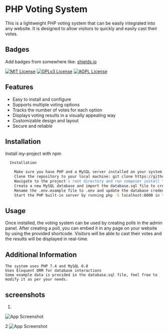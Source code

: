 
# PHP Voting System

This is a lightweight PHP voting system that can be easily integrated into any website. It is designed to allow visitors to quickly and easily cast their votes.




## Badges

Add badges from somewhere like: [shields.io](https://shields.io/)

[![MIT License](https://img.shields.io/badge/License-MIT-green.svg)](https://choosealicense.com/licenses/mit/)
[![GPLv3 License](https://img.shields.io/badge/License-GPL%20v3-yellow.svg)](https://opensource.org/licenses/)
[![AGPL License](https://img.shields.io/badge/license-AGPL-blue.svg)](http://www.gnu.org/licenses/agpl-3.0)


## Features

- Easy to install and configure
- Supports multiple voting options
- Tracks the number of votes for each option
- Displays voting results in a visually appealing way
- Customizable design and layout
- Secure and reliable


## Installation

Install my-project with npm

```bash
  Installation

    Make sure you have PHP and a MySQL server installed on your system.
    Clone the repository to your local machine: git clone https://github.com/krfuj/votingSystem
    Navigate to the project's root directory and run composer install to install the project's dependencies.
    Create a new MySQL database and import the database.sql file to create the necessary tables.
    Rename the .env.example file to .env and update the database credentials.
    Start the PHP built-in server by running php -S localhost:8000 in the project's root directory
```
    
## Usage

Once installed, the voting system can be used by creating polls in the admin panel. After creating a poll, you can embed it in any page on your website by using the provided shortcode. Visitors will be able to cast their votes and the results will be displayed in real-time.
## Additional Information

    The system uses PHP 7.4 and MySQL 8.0
    Uses Eloquent ORM for database interactions
    Some example data is provided in the database.sql file, feel free to modify it as per your needs.
## screenshots

1.
![App Screenshot](voting/screenshots/vote.PNG)


2
![App Screenshot](voting/screenshots/vote1.PNG)

